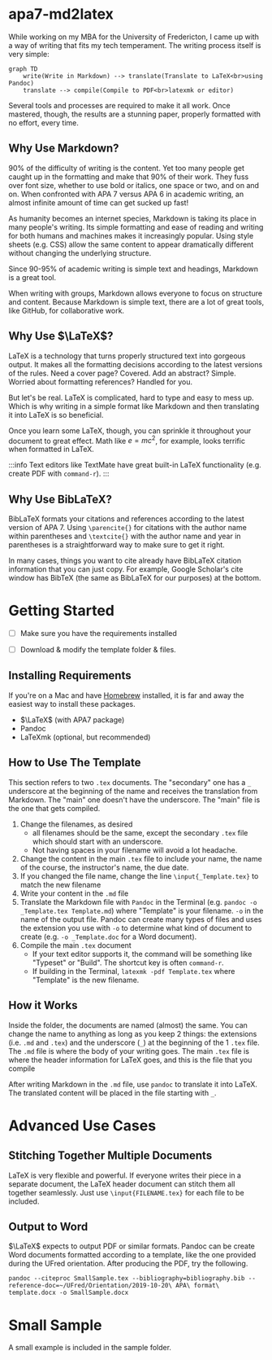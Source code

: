 # apa7-md2latex

While working on my MBA for the University of Fredericton, I came up with a way of writing that fits my tech temperament.
The writing process itself is very simple:

```mermaid
graph TD
	write(Write in Markdown) --> translate(Translate to LaTeX<br>using Pandoc)
	translate --> compile(Compile to PDF<br>latexmk or editor)
```

Several tools and processes are required to make it all work.
Once mastered, though, the results are a stunning paper, properly formatted with no effort, every time.

##  Why Use Markdown?

90% of the difficulty of writing is the content.
Yet too many people get caught up in the formatting and make that 90% of their work.
They fuss over font size, whether to use bold or italics, one space or two, and on and on.
When confronted with APA 7 versus APA 6 in academic writing, an almost infinite amount of time can get sucked up fast!

As humanity becomes an internet species, Markdown is taking its place in many people's writing.
Its simple formatting and ease of reading and writing for both humans and machines makes it increasingly popular.
Using style sheets (e.g. CSS) allow the same content to appear dramatically different without changing the underlying structure.

Since 90-95% of academic writing is simple text and headings, Markdown is a great tool.

When writing with groups, Markdown allows everyone to focus on structure and content.
Because Markdown is simple text, there are a lot of great tools, like GitHub, for collaborative work.


##  Why Use $\LaTeX$?

LaTeX is a technology that turns properly structured text into gorgeous output. 
It makes all the formatting decisions according to the latest versions of the rules.
Need a cover page? Covered.
Add an abstract? Simple.
Worried about formatting references? Handled for you.

But let's be real.
LaTeX is complicated, hard to type and easy to mess up.
Which is why writing in a simple format like Markdown and then translating it into LaTeX is so beneficial.

Once you learn some LaTeX, though, you can sprinkle it throughout your document to great effect.
Math like $e=mc^2$, for example, looks terrific when formatted in LaTeX.

:::info
Text editors like TextMate have great built-in LaTeX functionality (e.g. create PDF with `command-r`).
:::


##  Why Use BibLaTeX?

BibLaTeX formats your citations and references according to the latest version of APA 7.
Using `\parencite{}` for citations with the author name within parentheses and `\textcite{}` with the author name and year in parentheses is a straightforward way to make sure to get it right.

In many cases, things you want to cite already have BibLaTeX citation information that you can just copy.
For example, Google Scholar's cite window has BibTeX (the same as BibLaTeX for our purposes) at the bottom.


# Getting Started

- [ ] Make sure you have the requirements installed
- [ ] Download & modify the template folder & files.


##  Installing Requirements

If you're on a Mac and have [Homebrew](https://brew.sh/ "The Missing Package Manager for macOS (or Linux) — Homebrew") installed, it is far and away the easiest way to install these packages.

- $\LaTeX$ (with APA7 package)
- Pandoc
- LaTeXmk (optional, but recommended)

##  How to Use The Template

This section refers to two `.tex` documents.
The "secondary" one has a `_` underscore at the beginning of the name and receives the translation from Markdown.
The "main" one doesn't have the underscore. 
The "main" file is the one that gets compiled.

1. Change the filenames, as desired
	- all filenames should be the same, except the secondary `.tex` file which should start with an underscore.
	- Not having spaces in your filename will avoid a lot headache.
1. Change the content in the main `.tex` file to include 
	your name,
	the name of the course,
	the instructor's name,
	the due date.
1. If you changed the file name, change the line `\input{_Template.tex}` to match the new filename
1. Write your content in the `.md` file
1. Translate the Markdown file with `Pandoc` in the Terminal (e.g. `pandoc -o _Template.tex Template.md`) where "Template" is your filename.
	`-o` in the name of the output file. 
	Pandoc can create many types of files and uses the extension you use with `-o` to determine what kind of document to create (e.g. `-o _Template.doc` for a Word document).
1. Compile the main `.tex` document
	- If your text editor supports it, the command will be something like "Typeset" or "Build". The shortcut key is often `command-r`.
	- If building in the Terminal, `latexmk -pdf Template.tex` where "Template" is the new filename.

##  How it Works

Inside the folder, the documents are named (almost) the same.
You can change the name to anything as long as you keep 2 things: the extensions (i.e. `.md` and `.tex`) and the underscore (`_`) at the beginning of the 1 `.tex` file.
The `.md` file is where the body of your writing goes.
The main `.tex` file is where the header information for LaTeX goes, and this is the file that you compile

After writing Markdown in the `.md` file, use `pandoc` to translate it into LaTeX.
The translated content will be placed in the file starting with `_`.

# Advanced Use Cases

##  Stitching Together Multiple Documents
LaTeX is very flexible and powerful.
If everyone writes their piece in a separate document, the LaTeX header document can stitch them all together seamlessly.
Just use `\input{FILENAME.tex}` for each file to be included.

##  Output to Word

$\LaTeX$ expects to output PDF or similar formats. 
Pandoc can be create Word documents formatted according to a template, like the one provided during the UFred orientation.
After producing the PDF, try the following.

	pandoc --citeproc SmallSample.tex --bibliography=bibliography.bib --reference-doc=~/UFred/Orientation/2019-10-20\ APA\ format\ template.docx -o SmallSample.docx

# Small Sample

A small example is included in the sample folder.

